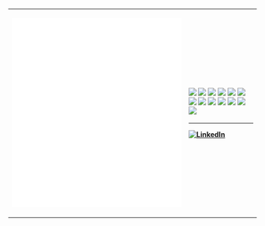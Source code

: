 <table>
<tr>
  <!--- Metrics --->
<th align="center" width="480">

[![Metrics](/github-metrics.svg)](https://github.com/PlainOlSoapBar/PlainOlSoapBar/assets/86759315/034c58a7-0831-464b-bb5a-9db81323a4c4)
</th>

<th justify="center" align="left" width="160">
  <!--- Languages --->
  
<picture><img src="https://img.shields.io/badge/html5-%23E34F26.svg?style=for-the-badge&logo=html5&logoColor=white"></picture>
<picture><img src="https://img.shields.io/badge/css3-%231572B6.svg?style=for-the-badge&logo=css3&logoColor=white"></picture>
<picture><img src="https://img.shields.io/badge/javascript-%23323330.svg?style=for-the-badge&logo=javascript&logoColor=%23F7DF1E"></picture>
<picture><img src="https://img.shields.io/badge/TypeScript-007ACC?style=for-the-badge&logo=typescript&logoColor=white"></picture>
<picture><img src="https://img.shields.io/badge/python-3670A0?style=for-the-badge&logo=python&logoColor=ffdd54"></picture>
<picture><img src="https://img.shields.io/badge/react-%2320232a.svg?style=for-the-badge&logo=react&logoColor=%2361DAFB"></picture>
<picture><img src="https://img.shields.io/badge/Vue.js-35495E?style=for-the-badge&logo=vue.js&logoColor=4FC08D"></picture>
<picture><img src="https://img.shields.io/badge/Astro-0C1222?style=for-the-badge&logo=astro&logoColor=FDFDFE"></picture>
<picture><img src="https://img.shields.io/badge/Tailwind_CSS-38B2AC?style=for-the-badge&logo=tailwind-css&logoColor=white"></picture>
<picture><img src="https://img.shields.io/badge/express.js-%23404d59.svg?style=for-the-badge&logo=express&logoColor=%2361DAFB"></picture>
<picture><img src="https://img.shields.io/badge/MongoDB-4EA94B?style=for-the-badge&logo=mongodb&logoColor=white"></picture>
<picture><img src="https://img.shields.io/badge/mysql-%2300000f.svg?style=for-the-badge&logo=mysql&logoColor=white"></picture>
<picture><img src="https://img.shields.io/badge/firebase-ffca28?style=for-the-badge&logo=firebase&logoColor=blac"></picture>

-----
  <!--- LinkedIn --->
  
[![LinkedIn](https://img.shields.io/badge/LinkedIn-0077B5?style=for-the-badge&logo=linkedin&logoColor=white)](https://www.linkedin.com/in/bt7274/)
</th>
</tr>
